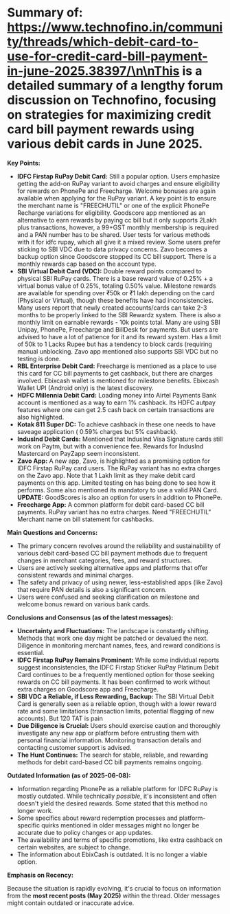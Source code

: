 # Summary of: https://www.technofino.in/community/threads/which-debit-card-to-use-for-credit-card-bill-payment-in-june-2025.38397/\n\nThis is a detailed summary of a lengthy forum discussion on Technofino, focusing on strategies for maximizing credit card bill payment rewards using various debit cards in June 2025.

**Key Points:**

*   **IDFC Firstap RuPay Debit Card:** Still a popular option. Users emphasize getting the add-on RuPay variant to avoid charges and ensure eligibility for rewards on PhonePe and Freecharge. Welcome bonuses are again available when applying for the RuPay variant. A key point is to ensure the merchant name is "FREECHUTIL" or one of the explicit PhonePe Recharge variations for eligibility. Goodscore app mentioned as an alternative to earn rewards by paying cc bill but it only supports 2Lakh plus transactions, however, a 99+GST monthly membership is required and a PAN number has to be shared. User tests for various methods with it for idfc rupay, which all give it a mixed review. Some users prefer sticking to SBI VDC due to data privacy concerns. Zavo becomes a backup option since Goodscore stopped its CC bill support. There is a monthly rewards cap based on the account type.
*   **SBI Virtual Debit Card (VDC):** Double reward points compared to physical SBI RuPay cards. There is a base reward value of 0.25% + a virtual bonus value of 0.25%, totaling 0.50% value. Milestone rewards are available for spending over ₹50k or ₹1 lakh depending on the card (Physical or Virtual), though these benefits have had inconsistencies. Many users report that newly created accounts/cards can take 2-3 months to be properly linked to the SBI Rewardz system. There is also a monthly limit on earnable rewards - 10k points total. Many are using SBI Unipay, PhonePe, Freecharge and BillDesk for payments. But users are advised to have a lot of patience for it and its reward system. Has a limit of 50k to 1 Lacks Rupee but has a tendency to block cards (requiring manual unblocking. Zavo app mentioned also supports SBI VDC but no testing is done.
*   **RBL Enterprise Debit Card:** Freecharge is mentioned as a place to use this card for CC bill payments to get cashback, but there are charges involved. Ebixcash wallet is mentioned for milestone benefits. Ebixcash Wallet UPI (Android only) is the latest discovery.
*   **HDFC Millennia Debit Card:** Loading money into Airtel Payments Bank account is mentioned as a way to earn 1% cashback. Its HDFC autpay features where one can get 2.5 cash back on certain transactions are also highlighted.
*    **Kotak 811 Super DC:** To achieve cashback in these one needs to have saveage application ( 0.59% charges but 5% cashback).
*   **IndusInd Debit Cards:** Mentioned that IndusInd Visa Signature cards still work on Paytm, but with a convenience fee. Rewards for IndusInd Mastercard on PayZapp seem inconsistent.
*   **Zavo App:** A new app, Zavo, is highlighted as a promising option for IDFC Firstap RuPay card users. The RuPay variant has no extra charges on the Zavo app. Note that 1 Lakh limit as they make debit card payments on this app. Limited testing on has being done to see how it performs. Some also mentioned its mandatory to use a valid PAN Card. **UPDATE:** GoodScores is also an option for users in addition to PhonePe.
*   **Freecharge App:** A common platform for debit card-based CC bill payments. RuPay variant has no extra charges. Need "FREECHUTIL" Merchant name on bill statement for cashbacks.

**Main Questions and Concerns:**

*   The primary concern revolves around the reliability and sustainability of various debit card-based CC bill payment methods due to frequent changes in merchant categories, fees, and reward structures.
*   Users are actively seeking alternative apps and platforms that offer consistent rewards and minimal charges.
*   The safety and privacy of using newer, less-established apps (like Zavo) that require PAN details is also a significant concern.
*   Users were confused and seeking clarification on milestone and welcome bonus reward on various bank cards.

**Conclusions and Consensus (as of the latest messages):**

*   **Uncertainty and Fluctuations:** The landscape is constantly shifting. Methods that work one day might be patched or devalued the next. Diligence in monitoring merchant names, fees, and reward conditions is essential.
*   **IDFC Firstap RuPay Remains Prominent:** While some individual reports suggest inconsistencies, the IDFC Firstap Sticker RuPay Platinum Debit Card continues to be a frequently mentioned option for those seeking rewards on CC bill payments. It has been confirmed to work without extra charges on Goodscore app and Freecharge.
*   **SBI VDC a Reliable, if Less Rewarding, Backup:** The SBI Virtual Debit Card is generally seen as a reliable option, though with a lower reward rate and some limitations (transaction limits, potential flagging of new accounts). But 120 TAT is pain
*   **Due Diligence is Crucial:** Users should exercise caution and thoroughly investigate any new app or platform before entrusting them with personal financial information. Monitoring transaction details and contacting customer support is advised.
*   **The Hunt Continues:** The search for stable, reliable, and rewarding methods for debit card-based CC bill payments remains ongoing.

**Outdated Information (as of 2025-06-08):**

*   Information regarding PhonePe as a reliable platform for IDFC RuPay is mostly outdated. While technically *possible*, it's inconsistent and often doesn't yield the desired rewards. Some stated that this method no longer work.
*   Some specifics about reward redemption processes and platform-specific quirks mentioned in older messages might no longer be accurate due to policy changes or app updates.
*   The availability and terms of specific promotions, like extra cashback on certain websites, are subject to change.
*   The information about EbixCash is outdated. It is no longer a viable option.

**Emphasis on Recency:**

Because the situation is rapidly evolving, it's crucial to focus on information from the **most recent posts (May 2025)** within the thread. Older messages might contain outdated or inaccurate advice.
